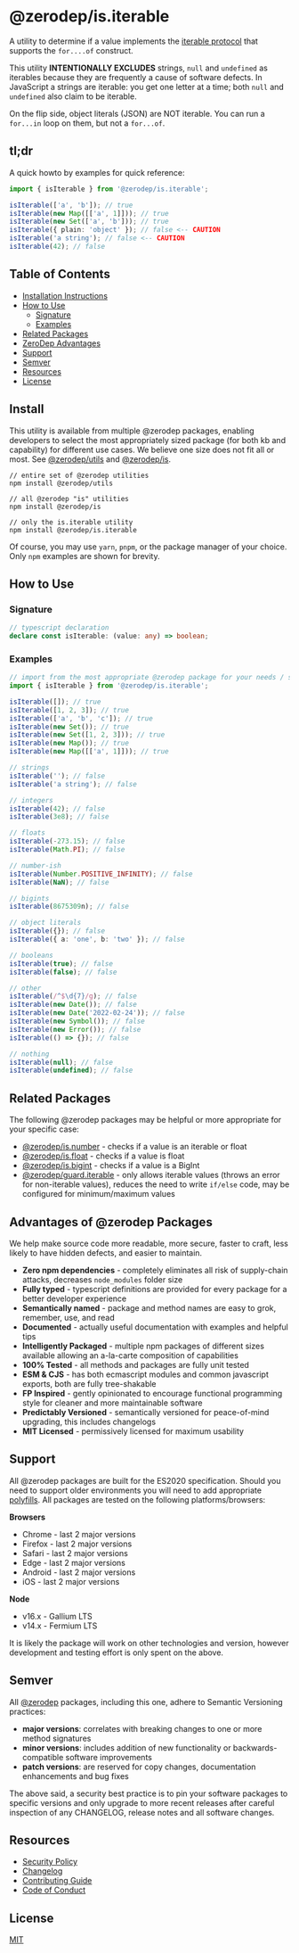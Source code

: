 # @zerodep/is.iterable

A utility to determine if a value implements the [iterable protocol](https://developer.mozilla.org/en-US/docs/Web/JavaScript/Reference/Iteration_protocols) that supports the `for....of` construct.

This utility **INTENTIONALLY EXCLUDES** strings, `null` and `undefined` as iterables because they are frequently a cause of software defects. In JavaScript a strings are iterable: you get one letter at a time; both `null` and `undefined` also claim to be iterable.

On the flip side, object literals (JSON) are NOT iterable. You can run a `for...in` loop on them, but not a `for...of`.

## tl;dr

A quick howto by examples for quick reference:

```typescript
import { isIterable } from '@zerodep/is.iterable';

isIterable(['a', 'b']); // true
isIterable(new Map([['a', 1]])); // true
isIterable(new Set(['a', 'b'])); // true
isIterable({ plain: 'object' }); // false <-- CAUTION
isIterable('a string'); // false <-- CAUTION
isIterable(42); // false
```

## Table of Contents

- [Installation Instructions](#install)
- [How to Use](#how-to-use)
  - [Signature](#signature)
  - [Examples](#examples)
- [Related Packages](#related-packages)
- [ZeroDep Advantages](#advantages-of-zerodep-packages)
- [Support](#support)
- [Semver](#semver)
- [Resources](#resources)
- [License](#license)

## Install

This utility is available from multiple @zerodep packages, enabling developers to select the most appropriately sized package (for both kb and capability) for different use cases. We believe one size does not fit all or most. See [@zerodep/utils](https://www.npmjs.com/package/@zerodep/utils) and [@zerodep/is](https://www.npmjs.com/package/@zerodep/is).

```
// entire set of @zerodep utilities
npm install @zerodep/utils

// all @zerodep "is" utilities
npm install @zerodep/is

// only the is.iterable utility
npm install @zerodep/is.iterable
```

Of course, you may use `yarn`, `pnpm`, or the package manager of your choice. Only `npm` examples are shown for brevity.

## How to Use

### Signature

```typescript
// typescript declaration
declare const isIterable: (value: any) => boolean;
```

### Examples

```typescript
// import from the most appropriate @zerodep package for your needs / specific use case (see the Install section above)
import { isIterable } from '@zerodep/is.iterable';

isIterable([]); // true
isIterable([1, 2, 3]); // true
isIterable(['a', 'b', 'c']); // true
isIterable(new Set()); // true
isIterable(new Set([1, 2, 3])); // true
isIterable(new Map()); // true
isIterable(new Map([['a', 1]])); // true

// strings
isIterable(''); // false
isIterable('a string'); // false

// integers
isIterable(42); // false
isIterable(3e8); // false

// floats
isIterable(-273.15); // false
isIterable(Math.PI); // false

// number-ish
isIterable(Number.POSITIVE_INFINITY); // false
isIterable(NaN); // false

// bigints
isIterable(8675309n); // false

// object literals
isIterable({}); // false
isIterable({ a: 'one', b: 'two' }); // false

// booleans
isIterable(true); // false
isIterable(false); // false

// other
isIterable(/^$\d{7}/g); // false
isIterable(new Date()); // false
isIterable(new Date('2022-02-24')); // false
isIterable(new Symbol()); // false
isIterable(new Error()); // false
isIterable(() => {}); // false

// nothing
isIterable(null); // false
isIterable(undefined); // false
```

## Related Packages

The following @zerodep packages may be helpful or more appropriate for your specific case:

- [@zerodep/is.number](https://www.npmjs.com/package/@zerodep/is.number) - checks if a value is an iterable or float
- [@zerodep/is.float](https://www.npmjs.com/package/@zerodep/is.float) - checks if a value is float
- [@zerodep/is.bigint](https://www.npmjs.com/package/@zerodep/is.bigint) - checks if a value is a BigInt
- [@zerodep/guard.iterable](https://www.npmjs.com/package/@zerodep/guard.iterable) - only allows iterable values (throws an error for non-iterable values), reduces the need to write `if/else` code, may be configured for minimum/maximum values

## Advantages of @zerodep Packages

We help make source code more readable, more secure, faster to craft, less likely to have hidden defects, and easier to maintain.

- **Zero npm dependencies** - completely eliminates all risk of supply-chain attacks, decreases `node_modules` folder size
- **Fully typed** - typescript definitions are provided for every package for a better developer experience
- **Semantically named** - package and method names are easy to grok, remember, use, and read
- **Documented** - actually useful documentation with examples and helpful tips
- **Intelligently Packaged** - multiple npm packages of different sizes available allowing an a-la-carte composition of capabilities
- **100% Tested** - all methods and packages are fully unit tested
- **ESM & CJS** - has both ecmascript modules and common javascript exports, both are fully tree-shakable
- **FP Inspired** - gently opinionated to encourage functional programming style for cleaner and more maintainable software
- **Predictably Versioned** - semantically versioned for peace-of-mind upgrading, this includes changelogs
- **MIT Licensed** - permissively licensed for maximum usability

## Support

All @zerodep packages are built for the ES2020 specification. Should you need to support older environments you will need to add appropriate [polyfills](https://developer.mozilla.org/en-US/docs/Glossary/Polyfill). All packages are tested on the following platforms/browsers:

**Browsers**

- Chrome - last 2 major versions
- Firefox - last 2 major versions
- Safari - last 2 major versions
- Edge - last 2 major versions
- Android - last 2 major versions
- iOS - last 2 major versions

**Node**

- v16.x - Gallium LTS
- v14.x - Fermium LTS

It is likely the package will work on other technologies and version, however development and testing effort is only spent on the above.

## Semver

All [@zerodep](https://github.com/cdepage/zerodep) packages, including this one, adhere to Semantic Versioning practices:

- **major versions**: correlates with breaking changes to one or more method signatures
- **minor versions**: includes addition of new functionality or backwards-compatible software improvements
- **patch versions**: are reserved for copy changes, documentation enhancements and bug fixes

The above said, a security best practice is to pin your software packages to specific versions and only upgrade to more recent releases after careful inspection of any CHANGELOG, release notes and all software changes.

## Resources

- [Security Policy](https://github.com/cdepage/zerodep/blob/main/SECURITY.md)
- [Changelog](https://github.com/cdepage/zerodep/blob/main/packages/is/is.iterable/CHANGELOG.md)
- [Contributing Guide](https://github.com/cdepage/zerodep/blob/main/CONTRIBUTING.md)
- [Code of Conduct](https://github.com/cdepage/zerodep/blob/main/CODE_OF_CONDUCT.md)

## License

[MIT](https://github.com/cdepage/zerodep/blob/main/LICENSE)
